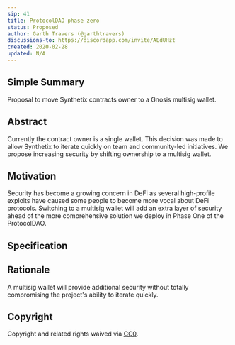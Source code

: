 ```yaml
---
sip: 41
title: ProtocolDAO phase zero
status: Proposed
author: Garth Travers (@garthtravers)
discussions-to: https://discordapp.com/invite/AEdUHzt
created: 2020-02-28
updated: N/A
---
```

## Simple Summary

Proposal to move Synthetix contracts owner to a Gnosis multisig wallet. 

## Abstract

Currently the contract owner is a single wallet. This decision was made to allow Synthetix to iterate quickly on team and community-led initiatives. We propose increasing security by shifting ownership to a multisig wallet. 

## Motivation

Security has become a growing concern in DeFi as several high-profile exploits have caused some people to become more vocal about DeFi protocols. 
Switching to a multisig wallet will add an extra layer of security ahead of the more comprehensive solution we deploy in Phase One of the ProtocolDAO. 

## Specification


## Rationale

A multisig wallet will provide additional security without totally compromising the project's ability to iterate quickly. 

## Copyright

Copyright and related rights waived via [CC0](https://creativecommons.org/publicdomain/zero/1.0/).
